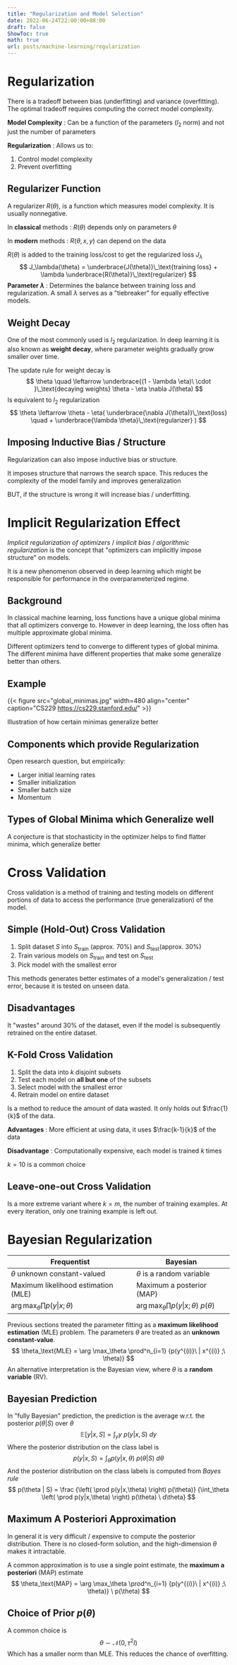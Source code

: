 ```yaml
---
title: "Regularization and Model Selection"
date: 2022-06-24T22:00:00+08:00
draft: false
ShowToc: true
math: true
url: posts/machine-learning/regularization
---
```


# Regularization

There is a tradeoff between bias (underfitting) and variance (overfitting). The optimal tradeoff requires computing the correct model complexity.

**Model Complexity** : Can be a function of the parameters ($l_2$ norm) and not just the number of parameters

**Regularization** : Allows us to:

1. Control model complexity
2. Prevent overfitting



## Regularizer Function

A regularizer $R(\theta)$, is a function which measures model complexity. It is usually nonnegative.

In **classical** methods : $R(\theta)$ depends only on parameters $\theta$

In **modern** methods : $R(\theta,x,y)$ can depend on the data



$R(\theta)$ is added to the training loss/cost to get the regularized loss $J_\lambda$
$$
J_\lambda(\theta) = 
\underbrace{J(\theta)}\_\text{training loss} +
\lambda \underbrace{R(\theta)}\_\text{regularizer}
$$
**Parameter $\lambda$** : Determines the balance between training loss and regularization. A small $\lambda$ serves as a "tiebreaker" for equally effective models.



## Weight Decay

One of the most commonly used is $l_2$ regularization. In deep learning it is also known as **weight decay**, where parameter weights gradually grow smaller over time.

The update rule for weight decay is
$$
\theta \quad \leftarrow
\underbrace{(1 - \lambda \eta)\ \cdot }\_\text{decaying weights}
\theta - \eta \nabla J(\theta)
$$
Is equivalent to $l_2$ regularization
$$
\theta \leftarrow \theta - \eta(
\underbrace{\nabla J(\theta)}\_\text{loss} \quad +
\underbrace{\lambda \theta}\_\text{regularizer}
)
$$

## Imposing Inductive Bias / Structure

Regularization can also impose inductive bias or structure.

It imposes structure that narrows the search space. This reduces the complexity of the model family and  improves generalization

BUT, if the structure is wrong it will increase bias / underfitting.



# Implicit Regularization Effect

*Implicit regularization of optimizers* / *implicit bias* / *algorithmic regularization* is the concept that "optimizers can implicitly impose structure" on models.

It is a new phenomenon observed in deep learning which might be responsible for performance in the overparameterized regime.

## Background

In classical machine learning, loss functions have a unique global minima that all optimizers converge to. However in deep learning, the loss often has multiple approximate global minima.

Different optimizers tend to converge to different types of global minima. The different minima have different properties that make some generalize better than others.

## Example

{{< figure src="global_minimas.jpg" width=480 align="center" caption="CS229 https://cs229.stanford.edu/" >}}

Illustration of how certain minimas generalize better

## Components which provide Regularization

Open research question, but empirically:

- Larger initial learning rates
- Smaller initialization
- Smaller batch size
- Momentum

## Types of Global Minima which Generalize well

A conjecture is that stochasticity in the optimizer helps to find flatter minima, which generalize better



# Cross Validation

Cross validation is a method of training and testing models on different portions of data to access the performance (true generalization) of the model.

## Simple (Hold-Out) Cross Validation

1. Split dataset $S$ into $S_\text{train}$ (approx. 70%) and $S_\text{test}$(approx. 30%)
2. Train various models on $S_\text{train}$ and test on  $S_\text{test}$
3. Pick model with the smallest error

This methods generates better estimates of a model's generalization / test error, because it is tested on unseen data.



## Disadvantages

It "wastes" around 30% of the dataset, even if the model is subsequently retrained on the entire dataset.



## K-Fold Cross Validation

1. Split the data into $k$ disjoint subsets
2. Test each model on **all but one** of the subsets
3. Select model with the smallest error
4. Retrain model on entire dataset

Is a method to reduce the amount of data wasted. It only holds out $\frac{1}{k}$ of the data.

**Advantages** : More efficient at using data, it uses $\frac{k-1}{k}$ of the data

**Disadvantage** : Computationally expensive, each model is trained $k$ times

$k=10$ is a common choice

## Leave-one-out Cross Validation

Is a more extreme variant where $k = m$, the number of training examples. At every iteration, only one training example is left out.



# Bayesian Regularization

| Frequentist                               | Bayesian                                              |
| ----------------------------------------- | ----------------------------------------------------- |
| $\theta$ unknown constant-valued          | $\theta$ is a random variable                         |
| Maximum likelihood estimation (MLE)       | Maximum a posterior (MAP)                             |
| $\arg \max_\theta \prod p(y \| x;\theta)$ | $\arg \max_\theta \prod p(y \| x;\theta) \ p(\theta)$ |

Previous sections treated the parameter fitting as a **maximum likelihood estimation** (MLE) problem. The parameters $\theta$ are treated as an **unknown** **constant-value**.
$$
\theta_\text{MLE} = \arg \max_\theta
\prod^n_{i=1} {p(y^{(i)}\ | x^{(i)} ;\ \theta)}
$$
An alternative interpretation is the Bayesian view, where $\theta$ is a **random variable** (RV).

## Bayesian Prediction

In "fully Bayesian" prediction, the prediction is the average w.r.t. the posterior $p(\theta | S)$ over $\theta$
$$
\mathbb E [y | x, S] =
\int_y y\ p(y|x,S)\ dy
$$
Where the posterior distribution on the class label is
$$
p(y|x,S) = 
\int_\theta p(y|x,\theta) \ p(\theta|S) \ d\theta
$$
And the posterior distribution on the class labels is computed from *Bayes rule*
$$
p(\theta | S) = \frac
{\left(
	\prod p(y|x,\theta)
\right) p(\theta)}
{\int_\theta \left(
	\prod p(y|x,\theta)
\right) p(\theta) \ d\theta}
$$

## Maximum A Posteriori Approximation

In general it is very difficult / expensive to compute the posterior distribution. There is no closed-form solution, and the high-dimension $\theta$ makes it intractable.

A common approximation is to use a single point estimate, the **maximum a posteriori** (MAP) estimate
$$
\theta_\text{MAP} = \arg \max_\theta
\prod^n_{i=1} {p(y^{(i)}\ | x^{(i)} ;\ \theta)} \ p(\theta)
$$

## Choice of Prior $p(\theta)$

A common choice is 
$$
\theta \sim \mathcal{N} (0, \tau^2 I)
$$
Which has a smaller norm than MLE. This reduces the chance of overfitting.